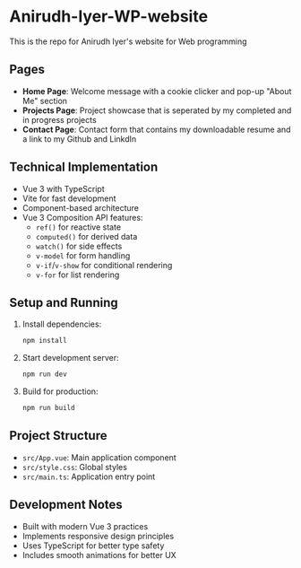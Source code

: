 # Anirudh-Iyer-WP-website
 This is the repo for Anirudh Iyer's website for Web programming
 
 ## Pages
 - **Home Page**: Welcome message with a cookie clicker and pop-up "About Me" section 
 - **Projects Page**: Project showcase that is seperated by my completed and in progress projects
 - **Contact Page**: Contact form that contains my downloadable resume and a link to my Github and LinkdIn
 
 
 ## Technical Implementation
 
 - Vue 3 with TypeScript
 - Vite for fast development
 - Component-based architecture
 - Vue 3 Composition API features:
   - `ref()` for reactive state
   - `computed()` for derived data
   - `watch()` for side effects
   - `v-model` for form handling
   - `v-if`/`v-show` for conditional rendering
   - `v-for` for list rendering
 
 ## Setup and Running
 
 1. Install dependencies:
    ```bash
    npm install
    ```
 
 2. Start development server:
    ```bash
    npm run dev
    ```
 
 3. Build for production:
    ```bash
    npm run build
    ```
 
 ## Project Structure
 
 - `src/App.vue`: Main application component
 - `src/style.css`: Global styles
 - `src/main.ts`: Application entry point
 
 ## Development Notes
 
 - Built with modern Vue 3 practices
 - Implements responsive design principles
 - Uses TypeScript for better type safety
 - Includes smooth animations for better UX
